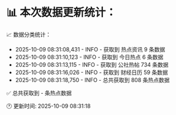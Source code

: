 📊 本次数据更新统计：
==========================

📈 数据分类统计：
- 2025-10-09 08:31:08,431 - INFO - 获取到 热点资讯 9 条数据
- 2025-10-09 08:31:10,123 - INFO - 获取到 今日热点 6 条数据
- 2025-10-09 08:31:13,115 - INFO - 获取到 公社热帖 734 条数据
- 2025-10-09 08:31:16,026 - INFO - 获取到 财经日历 59 条数据
- 2025-10-09 08:31:18,750 - INFO - 总共获取到 808 条热点数据

✅ 总共获取到 - 条热点数据

🕐 更新时间: 2025-10-09 08:31:18
